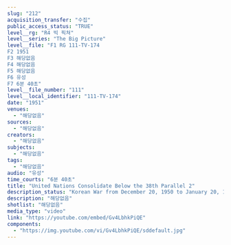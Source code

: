 ```yaml
---
slug: "212"
acquisition_transfer: "수집"
public_access_status: "TRUE"
level__rg: "R4 빅 픽쳐"
level__series: "The Big Picture"
level__file: "F1 RG 111-TV-174
F2 1951
F3 해당없음
F4 해당없음
F5 해당없음
F6 유성
F7 6분 40초"
level__file_number: "111"
level__local_identifier: "111-TV-174"
date: "1951"
venues: 
  - "해당없음"
sources: 
  - "해당없음"
creators: 
  - "해당없음"
subjects: 
  - "해당없음"
tags: 
  - "해당없음"
audio: "유성"
time_courts: "6분 40초"
title: "United Nations Consolidate Below the 38th Parallel 2"
description_status: "Korean War from December 20, 1950 to January 20, 1951."
description: "해당없음"
shotlist: "해당없음"
media_type: "video"
link: "https://youtube.com/embed/Gv4LbhkPiQE"
components: 
  - "https://img.youtube.com/vi/Gv4LbhkPiQE/sddefault.jpg"
---
```


